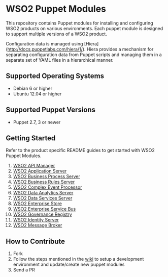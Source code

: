 # WSO2 Puppet Modules

This repository contains Puppet modules for installing and configuring WSO2 products on various environments. Each puppet module is designed to support multiple versions of a WSO2 product.

Configuration data is managed using [Hiera] (http://docs.puppetlabs.com/hiera/1/). Hiera provides a mechanism for separating configuration data from Puppet scripts and managing them in a separate set of YAML files in a hierarchical manner.

## Supported Operating Systems

- Debian 6 or higher
- Ubuntu 12.04 or higher

## Supported Puppet Versions

- Puppet 2.7, 3 or newer

## Getting Started

Refer to the product specific README guides to get started with WSO2 Puppet Modules.

1. [WSO2 API Manager](https://github.com/wso2/puppet-modules/tree/master/modules/wso2am)
2. [WSO2 Application Server](https://github.com/wso2/puppet-modules/tree/master/modules/wso2as)
3. [WSO2 Business Process Server](https://github.com/wso2/puppet-modules/tree/master/modules/wso2bps)
4. [WSO2 Business Rules Server](https://github.com/wso2/puppet-modules/tree/master/modules/wso2brs)
5. [WSO2 Complex Event Processor](https://github.com/wso2/puppet-modules/tree/master/modules/wso2cep)
6. [WSO2 Data Analytics Server](https://github.com/wso2/puppet-modules/tree/master/modules/wso2das)
7. [WSO2 Data Services Server](https://github.com/wso2/puppet-modules/tree/master/modules/wso2dss)
8. [WSO2 Enterprise Store](https://github.com/wso2/puppet-modules/tree/master/modules/wso2es)
9. [WSO2 Enterprise Service Bus](https://github.com/wso2/puppet-modules/tree/master/modules/wso2esb)
10. [WSO2 Governance Registry](https://github.com/wso2/puppet-modules/tree/master/modules/wso2greg)
11. [WSO2 Identity Server](https://github.com/wso2/puppet-modules/tree/master/modules/wso2is)
12. [WSO2 Message Broker](https://github.com/wso2/puppet-modules/tree/master/modules/wso2mb)

## How to Contribute
1. Fork
2. Follow the steps mentioned in the [wiki](https://github.com/wso2/puppet-modules/wiki) to setup a development environment and update/create new puppet modules
3. Send a PR
